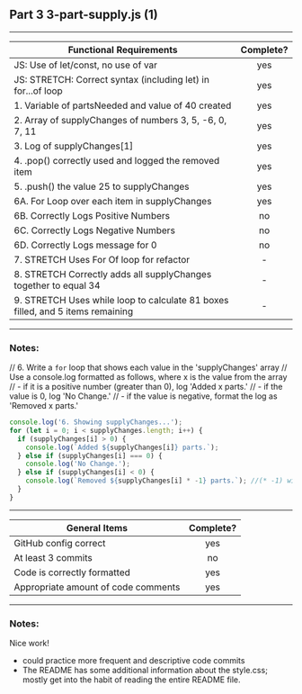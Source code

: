 ## Part 3 3-part-supply.js (1)

---

| Functional Requirements                                                        | Complete? |
| ------------------------------------------------------------------------------ | :-------: |
| JS: Use of let/const, no use of var                                            |    yes    |
| JS: STRETCH: Correct syntax (including let) in for...of loop                   |    yes    |
| 1. Variable of partsNeeded and value of 40 created                             |    yes    |
| 2. Array of supplyChanges of numbers 3, 5, -6, 0, 7, 11                        |    yes    |
| 3. Log of supplyChanges[1]                                                     |    yes    |
| 4. .pop() correctly used and logged the removed item                           |    yes    |
| 5. .push() the value 25 to supplyChanges                                       |    yes    |
| 6A. For Loop over each item in supplyChanges                                   |    yes    |
| 6B. Correctly Logs Positive Numbers                                            |    no     |
| 6C. Correctly Logs Negative Numbers                                            |    no     |
| 6D. Correctly Logs message for 0                                               |    no     |
| 7. STRETCH Uses For Of loop for refactor                                       |     -     |
| 8. STRETCH Correctly adds all supplyChanges together to equal 34               |     -     |
| 9. STRETCH Uses while loop to calculate 81 boxes filled, and 5 items remaining |     -     |

---

### Notes:

// 6. Write a `for` loop that shows each value in the 'supplyChanges' array
// Use a console.log formatted as follows, where x is the value from the array
// - if it is a positive number (greater than 0), log 'Added x parts.'
// - if the value is 0, log 'No Change.'
// - if the value is negative, format the log as 'Removed x parts.'

```js
console.log('6. Showing supplyChanges...');
for (let i = 0; i < supplyChanges.length; i++) {
  if (supplyChanges[i] > 0) {
    console.log(`Added ${supplyChanges[i]} parts.`);
  } else if (supplyChanges[i] === 0) {
    console.log('No Change.');
  } else if (supplyChanges[i] < 0) {
    console.log(`Removed ${supplyChanges[i] * -1} parts.`); //(* -1) will change negative value into positive value
  }
}
```

---

| General Items                       | Complete? |
| ----------------------------------- | :-------: |
| GitHub config correct               |    yes    |
| At least 3 commits                  |    no     |
| Code is correctly formatted         |    yes    |
| Appropriate amount of code comments |    yes    |

---

### Notes:

Nice work!

- could practice more frequent and descriptive code commits
- The README has some additional information about the style.css; mostly get into the habit of reading the entire README file.
